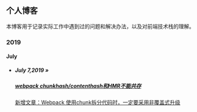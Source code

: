 ## 个人博客

本博客用于记录实际工作中遇到过的问题和解决办法，以及对前端技术栈的理解。

### 2019

#### July

- ##### July 7,2019 **»** 

  #####  [webpack chunkhash/contenthash和HMR不能共存](https://github.com/guojb824/blog/blob/master/webpack%20chunkhash%E6%88%96%E8%80%85contenthash%E5%92%8CHMR%E4%B8%8D%E8%83%BD%E5%85%B1%E5%AD%98.md)
  
  [新增文章：Webpack 使用chunk拆分代码时，一定要采用非覆盖式升级]()

